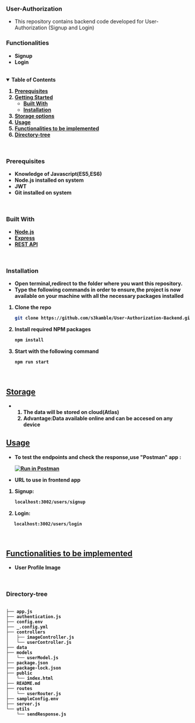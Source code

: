 ### <b>User-Authorization</b> 
- This repository contains backend code developed for User-Authorization (Signup and Login)

### <b>Functionalities<b>
- Signup
- Login

<br>

<details open="open">
  <summary><b>Table of Contents</b></summary>
  <ol>
    <li><a href="#prerequisites">Prerequisites</a></li>
    <li>
      <a href="#getting-started">Getting Started</a>
      <ul>
      <li> <a href="#built-with">Built With</a> </li>
        <li><a href="#installation">Installation</a></li>
      </ul>
    </li>
    <li><a href="#storage">Storage options</a></li>
    <li><a href="#usage">Usage</a></li>
    <li><a href="#functionalities to be implemented">Functionalities to be implemented</a></li>
    <li><a href="#directory-tree">Directory-tree</a></li>


  </ol>
</details>
<br>

### <b>Prerequisites</b>
- Knowledge of Javascript(ES5,ES6)
- Node.js installed on system
- JWT
- Git installed on system
<br>

### <b>Built With</b>
* [Node.js](https://nodejs.org/en/)
* [Express](https://expressjs.com/)
* [REST API](https://restfulapi.net/)
<br>


### <b>Installation</b>
- Open terminal,redirect to the folder where you want this repository.
- Type the following commands in order to ensure,the project is now available on your machine with all the necessary packages installed

1. Clone the repo
   ```sh
   git clone https://github.com/s3kamble/User-Authorization-Backend.git
   ```
2. Install required NPM packages
   ```sh
   npm install
   ```
3. Start with the following command
   ```sh
   npm run start
<br>

## <u><b>Storage</b></u>
<ul>
  <li>
    <ol>
      <li>The data will be stored on cloud(Atlas)</li>
      <li>Advantage:Data available online and can be accesed on any device</li>
    </ol>
  </li>
</ul>


## <u><b>Usage</b></u>

 - To test the  endpoints and check the response,use "Postman" app :
 
   [![Run in Postman](https://run.pstmn.io/button.svg)](https://app.getpostman.com/run-collection/17003746-3d08a5d9-0072-4e98-911d-5974cc9fa116?action=collection%2Ffork&collection-url=entityId%3D17003746-3d08a5d9-0072-4e98-911d-5974cc9fa116%26entityType%3Dcollection%26workspaceId%3D29424687-6818-4cf4-8fe6-db66728f90f7)

- URL to use in frontend app
1. Signup:
   ```sh
   localhost:3002/users/signup
   ```
2. Login:
```sh
   localhost:3002/users/login
   ```

<br>

## <u><b>Functionalities to be implemented</b></u>
- User Profile Image
<br>

### <b>Directory-tree</b>
```

├── app.js
├── authentication.js
├── config.env
├── _.config.yml
├── controllers
│   ├── imageController.js
│   └── userController.js
├── data
├── models
│   └── userModel.js
├── package.json
├── package-lock.json
├── public
│   └── index.html
├── README.md
├── routes
│   └── userRouter.js
├── sampleConfig.env
├── server.js
└── utils
    └── sendResponse.js


```


